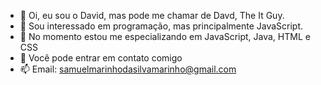 - 👋 Oi, eu sou o David, mas pode me chamar de Davd, The It Guy.
- 👀 Sou interessado em programação, mas principalmente JavaScript.
- 🌱 No momento estou me especializando em JavaScript, Java, HTML e CSS
- 💞️ Você pode entrar em contato comigo
- 📫 Email: samuelmarinhodasilvamarinho@gmail.com

<!---
DavdTheItGuy/DavdTheItGuy is a ✨ special ✨ repository because its `README.md` (this file) appears on your GitHub profile.
You can click the Preview link to take a look at your changes.
--->
